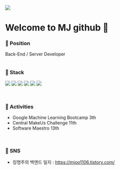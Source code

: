 <img src="https://blog.kakaocdn.net/dn/YQ33g/btrPUnjUstu/k5lD8KhqEwMK8mvMaj3TAK/img.gif">

Welcome to  MJ github 🤴
===


### 🌭 Position
Back-End / Server Developer
<br>
<br>

### 🍟 Stack

<p align=left>
<img src="https://img.shields.io/badge/spring-6DB33F?style=for-the-badge&logo=spring&logoColor=white">
<img src="https://img.shields.io/badge/spring boot-6DB33F?style=for-the-badge&logo=springboot&logoColor=white">
<img src="https://img.shields.io/badge/mysql-4479A1?style=for-the-badge&logo=mysql&logoColor=white">
<img src="https://img.shields.io/badge/gitlab-FC6D26?style=for-the-badge&logo=gitlab&logoColor=white">
<img src="https://img.shields.io/badge/github actions-2088FF?style=for-the-badge&logo=githubactions&logoColor=white">
<img src="https://img.shields.io/badge/nginx-009639?style=for-the-badge&logo=nginx&logoColor=white">
</p>
<br>

### 🥪 Activities
- Google Machine Learning Bootcamp 3th
- Central MakeUs Challenge 11th
- Software Maestro 13th
<br>

### 🌮 SNS
- 킹명주의 백엔드 일지 : https://mjoo1106.tistory.com/<br>

